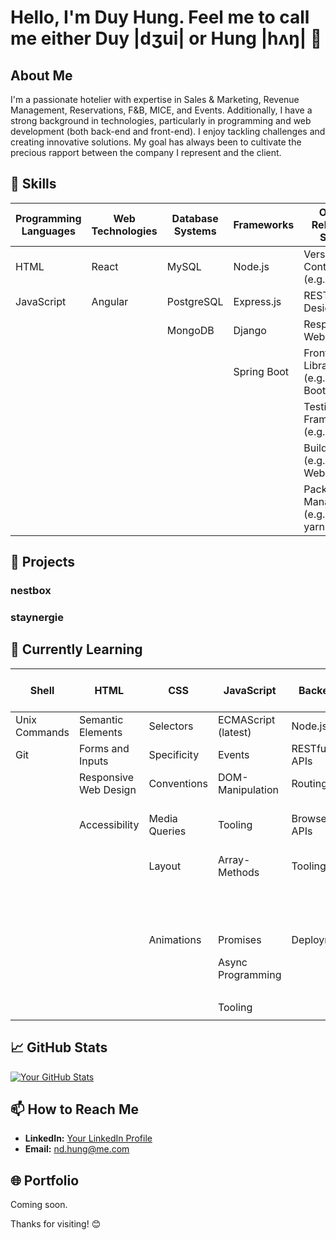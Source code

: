 # Hello, I'm Duy Hung. Feel me to call me either Duy |dʒui| or Hung |hʌŋ| 👋

## About Me

I'm a passionate hotelier with expertise in Sales & Marketing, Revenue Management, Reservations, F&B, MICE, and Events. Additionally, I have a strong background in technologies, particularly in programming and web development (both back-end and front-end). I enjoy tackling challenges and creating innovative solutions. My goal has always been to cultivate the precious rapport between the company I represent and the client.


## 🔧 **Skills**

| **Programming Languages** | **Web Technologies** | **Database Systems** | **Frameworks**       | **Other Relevant Skills**         |
|------------------------|-------------------|-------------------|------------------|-------------------------------|
| HTML                   | React             | MySQL             | Node.js          | Version Control (e.g., Git)  |
| JavaScript             | Angular           | PostgreSQL        | Express.js       | RESTful API Design           |
|                        |                   | MongoDB           | Django           | Responsive Web Design        |
|                        |                   |                   | Spring Boot      | Front-end Libraries (e.g., Bootstrap) |
|                        |                   |                   |                  | Testing Frameworks (e.g., Jest)      |
|                        |                   |                   |                  | Build Tools (e.g., Webpack)         |
|                        |                   |                   |                  | Package Managers (e.g., npm, yarn)  |


## 🚀 Projects

### nestbox


### staynergie


## 🌱 **Currently Learning**

| **Shell**            | **HTML**               | **CSS**                | **JavaScript**           | **Backend**          | **Tools**           | **React (latest)**      | **Further Teaching Contents**   |
|----------------------|------------------------|------------------------|---------------------------|----------------------|---------------------|--------------------------|-----------------------------|
| Unix Commands        | Semantic Elements      | Selectors              | ECMAScript (latest)       | Node.js              | VSCode              | Function Components      | Clean Code                  |
| Git                  | Forms and Inputs       | Specificity            | Events                    | RESTful APIs         | Slack               | Hooks                    | Pair Programming            |
|                      | Responsive Web Design   | Conventions            | DOM-Manipulation           | Routing              | Zoom                | Routing                | Working in Teams            |
|                      | Accessibility          | Media Queries          | Tooling                   | Browser APIs         | DB Schemas and Models | CSS in JS              | Development Workflow        |
|                      |                        | Layout                 | Array-Methods             | Tooling              |                      | Research                 | UX/UI Basics                |
|                      |                        |                        |                           |                      |                      |                          | Agile Methods               |
|                      |                        |                        |                           |                      |                      |                          | Product                              |
|                      |                        | Animations             | Promises                  | Deployment           |                      | Fetching APIs            |                             |
|                      |                        |                        | Async Programming         |                      |                      | Debugging                |                             |
|                      |                        |                        |                           |                      |                      | Testing                  |                             |
|                      |                        |                        | Tooling                   |                      |                      |                          |                             |
|                      |                        |                        |                           |                      |                      |                          |        |



## 📈 GitHub Stats

[![Your GitHub Stats](https://github-readme-stats.vercel.app/api?username=your-username&show_icons=true&hide=prs&theme=radical)](https://github.com/anuraghazra/github-readme-stats)

## 📫 How to Reach Me

- **LinkedIn:** [Your LinkedIn Profile](https://www.linkedin.com/public-profile/settings?lipi=urn%3Ali%3Apage%3Ad_flagship3_profile_self_edit_contact-info%3BqO0Kj3G0RDer0qTxCqi%2Bpw%3D%3D)
- **Email:** nd.hung@me.com

## 🌐 Portfolio

Coming soon.

Thanks for visiting! 😊

